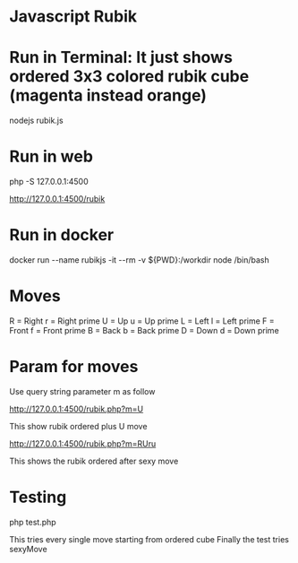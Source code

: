 # Javascript Rubik

# Run in Terminal: It just shows ordered 3x3 colored rubik cube (magenta instead orange)

nodejs rubik.js

# Run in web

php -S 127.0.0.1:4500

http://127.0.0.1:4500/rubik

# Run in docker

docker run --name rubikjs -it --rm -v ${PWD}:/workdir node /bin/bash

# Moves

R = Right
r = Right prime
U = Up
u = Up prime
L = Left
l = Left prime
F = Front
f = Front prime
B = Back
b = Back prime
D = Down
d = Down prime

# Param for moves

Use query string parameter m as follow

http://127.0.0.1:4500/rubik.php?m=U

This show rubik ordered plus U move

http://127.0.0.1:4500/rubik.php?m=RUru

This shows the rubik ordered after sexy move

# Testing

php test.php

This tries every single move starting from ordered cube
Finally the test tries sexyMove